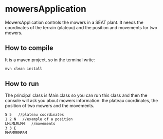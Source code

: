 # mowersApplication

MowersApplication controls the mowers in a SEAT plant. It needs the coordinates of the terrain (plateau) and the position and movements for two mowers.


## How to compile
It is a maven project, so in the terminal write:

```bash
mvn clean install
```
## How to run
The principal class is Main.class so you can run this class and then the console will ask you about mowers information: the plateau coordinates, the position of two mowers and the movements.
```bash
5 5   //plateau coordinates
1 2 N   //example of a position
LMLMLMLMM   //movements
3 3 E 
MMRMMRMRRM
```
